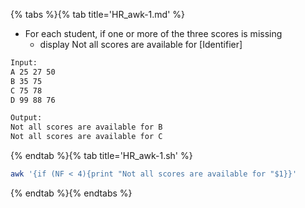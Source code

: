 {% tabs %}{% tab title='HR_awk-1.md' %}

* For each student, if one or more of the three scores is missing
  * display Not all scores are available for [Identifier]

```txt
Input:
A 25 27 50
B 35 75
C 75 78
D 99 88 76

Output:
Not all scores are available for B
Not all scores are available for C
```

{% endtab %}{% tab title='HR_awk-1.sh' %}

```sh
awk '{if (NF < 4){print "Not all scores are available for "$1}}'
```

{% endtab %}{% endtabs %}
